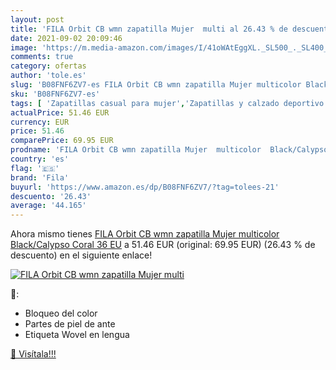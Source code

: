 ```yaml
---
layout: post
title: 'FILA Orbit CB wmn zapatilla Mujer  multi al 26.43 % de descuento'
date: 2021-09-02 20:09:46
image: 'https://m.media-amazon.com/images/I/41oWAtEggXL._SL500_._SL400_.jpg'
comments: true
category: ofertas
author: 'tole.es'
slug: 'B08FNF6ZV7-es FILA Orbit CB wmn zapatilla Mujer multicolor Black/Calypso...'
sku: 'B08FNF6ZV7-es'
tags: [ 'Zapatillas casual para mujer','Zapatillas y calzado deportivo para mujer','Zapatos','Zapatos para mujer','Zapatos y complementos','fila','zapatilla', ]
actualPrice: 51.46 EUR
currency: EUR
price: 51.46
comparePrice: 69.95 EUR
prodname: 'FILA Orbit CB wmn zapatilla Mujer  multicolor  Black/Calypso Coral   36 EU'
country: 'es'
flag: '🇪🇸'
brand: 'Fila'
buyurl: 'https://www.amazon.es/dp/B08FNF6ZV7/?tag=tolees-21'
descuento: '26.43'
average: '44.165'
---
```


Ahora mismo tienes [FILA Orbit CB wmn zapatilla Mujer  multicolor  Black/Calypso Coral   36 EU](https://www.amazon.es/dp/B08FNF6ZV7/?tag=tolees-21) a 51.46 EUR (original: 69.95 EUR) (26.43 %  de descuento) en el siguiente enlace!

[![FILA Orbit CB wmn zapatilla Mujer  multi](https://m.media-amazon.com/images/I/41oWAtEggXL._SL500_._SL400_.jpg)](https://www.amazon.es/dp/B08FNF6ZV7/?tag=tolees-21)

🔎:

- Bloqueo del color
- Partes de piel de ante
- Etiqueta Wovel en lengua

[🛒 Visítala!!!](https://www.amazon.es/dp/B08FNF6ZV7/?tag=tolees-21)
